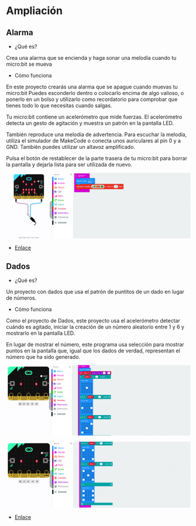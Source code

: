 #  Ampliación
## Alarma
- ¿Qué es?

Crea una alarma que se encienda y haga sonar una melodía cuando tu micro:bit se mueva

- Cómo funciona

En este proyecto crearás una alarma que se apague cuando muevas tu micro:bit Puedes esconderlo dentro o colocarlo encima de algo valioso, o ponerlo en un bolso y utilizarlo como recordatorio para comprobar que tienes todo lo que necesitas cuando salgas.

Tu micro:bit contiene un acelerómetro que mide fuerzas. El acelerómetro detecta un gesto de agitación y muestra un patrón en la pantalla LED.

También reproduce una melodía de advertencia. Para escuchar la melodía, utiliza el simulador de MakeCode o conecta unos auriculares al pin 0 y a GND. También puedes utilizar un altavoz amplificado.

Pulsa el botón de restablecer de la parte trasera de tu micro:bit para borrar la pantalla y dejarla lista para ser utilizada de nuevo.

![image](alarma.png)

- [Enlace](alarma.hex)

## Dados
- ¿Qué es?

Un proyecto con dados que usa el patrón de puntitos de un dado en lugar de números.

- Cómo funciona

Como el proyecto de Dados, este proyecto usa el acelerómetro detectar cuándo es agitado, iniciar la creación de un número aleatorio entre 1 y 6 y mostrarlo en la pantalla LED.

En lugar de mostrar el número, este programa usa selección para mostrar puntos en la pantalla que, igual que los dados de verdad, representan el número que ha sido generado.
 
![image](dados1.png)

![image](dados2.png)

- [Enlace](dados.hex)
